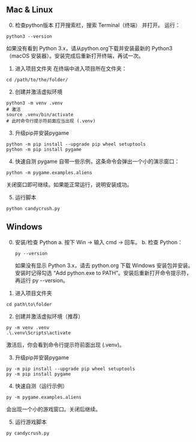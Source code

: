 ## Mac & Linux
0. 检查python版本
打开搜索栏，搜索 Terminal（终端） 并打开。
运行：
```
python3 --version
```
如果没有看到 Python 3.x，请从python.org下载并安装最新的 Python3（macOS 安装器）。安装完成后重新打开终端，再试一次。

1. 进入项目文件夹
在终端中进入项目所在文件夹：
```
cd /path/to/the/folder/
```

2. 创建并激活虚拟环境
```
python3 -m venv .venv
# 激活
source .venv/bin/activate
# 此时命令行提示符前面应当出现 (.venv)
```

3. 升级pip并安装pygame
```
python -m pip install --upgrade pip wheel setuptools
python -m pip install pygame
```

4. 快速自测
pygame 自带一些示例，这条命令会弹出一个小的演示窗口：
```
python -m pygame.examples.aliens
```
关闭窗口即可继续。如果能正常运行，说明安装成功。

5. 运行脚本
```
python candycrush.py 
```

## Windows
0. 安装/检查 Python
    a. 按下 Win → 输入 cmd → 回车。
    b. 检查 Python：
    ```
    py --version
    ```
    如果没有显示 Python 3.x，请去 python.org 下载 Windows 安装包并安装。安装时记得勾选 “Add python.exe to PATH”。安装后重新打开命令提示符，再运行 py --version。

1. 进入项目文件夹
```
cd path\to\folder
```

2. 创建并激活虚拟环境（推荐）
```
py -m venv .venv
.\.venv\Scripts\activate
```
激活后，你会看到命令行提示符前面出现 (.venv)。

3. 升级pip并安装pygame
```
py -m pip install --upgrade pip wheel setuptools
py -m pip install pygame
```

4. 快速自测（运行示例）
```
py -m pygame.examples.aliens
```
会出现一个小的游戏窗口。关闭后继续。

5. 运行游戏脚本
```
py candycrush.py 
```

